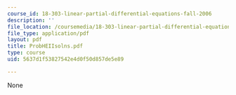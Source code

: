 ```yaml
---
course_id: 18-303-linear-partial-differential-equations-fall-2006
description: ''
file_location: /coursemedia/18-303-linear-partial-differential-equations-fall-2006/5637d1f53827542e4d0f50d857de5e89_ProbHEIIsolns.pdf
file_type: application/pdf
layout: pdf
title: ProbHEIIsolns.pdf
type: course
uid: 5637d1f53827542e4d0f50d857de5e89

---
```

None